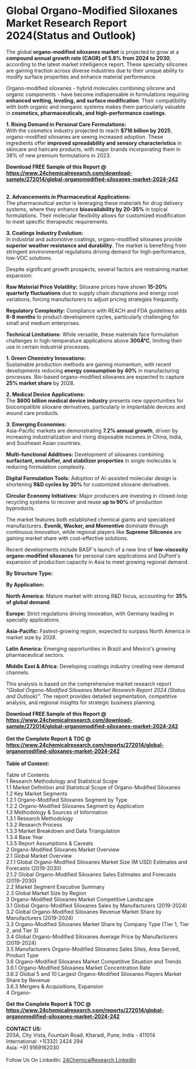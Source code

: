 <h1>Global Organo-Modified Siloxanes Market Research Report 2024(Status and Outlook)</h1><p>The global <strong>organo-modified siloxanes market</strong> is projected to grow at a <strong>compound annual growth rate (CAGR) of 5.8% from 2024 to 2030</strong>, according to the latest market intelligence report. These specialty silicones are gaining traction across diverse industries due to their unique ability to modify surface properties and enhance material performance.</p><p>Organo-modified siloxanes - hybrid molecules combining silicone and organic components - have become indispensable in formulations requiring <strong>enhanced wetting, leveling, and surface modification</strong>. Their compatibility with both organic and inorganic systems makes them particularly valuable in <strong>cosmetics, pharmaceuticals, and high-performance coatings</strong>.</p><p><strong>1. Rising Demand in Personal Care Formulations:</strong><br>
With the cosmetics industry projected to reach <strong>$716 billion by 2025</strong>, organo-modified siloxanes are seeing increased adoption. These ingredients offer <strong>improved spreadability and sensory characteristics</strong> in skincare and haircare products, with major brands incorporating them in 38% of new premium formulations in 2023.</p><div><b>Download FREE Sample of this Report @ 
            <a href="https://www.24chemicalresearch.com/download-sample/272014/global-organomodified-siloxanes-market-2024-242">
            https://www.24chemicalresearch.com/download-sample/272014/global-organomodified-siloxanes-market-2024-242</a></b></div><br><p><strong>2. Advancements in Pharmaceutical Applications:</strong><br>
The pharmaceutical sector is leveraging these materials for drug delivery systems, where they enhance <strong>bioavailability by 20-35%</strong> in topical formulations. Their molecular flexibility allows for customized modification to meet specific therapeutic requirements.</p><p><strong>3. Coatings Industry Evolution:</strong><br>
In industrial and automotive coatings, organo-modified siloxanes provide <strong>superior weather resistance and durability</strong>. The market is benefiting from stringent environmental regulations driving demand for high-performance, low-VOC solutions.</p><p>Despite significant growth prospects, several factors are restraining market expansion:</p><p><strong>Raw Material Price Volatility:</strong> Siloxane prices have shown <strong>15-20% quarterly fluctuations</strong> due to supply chain disruptions and energy cost variations, forcing manufacturers to adjust pricing strategies frequently.</p><p><strong>Regulatory Complexity:</strong> Compliance with REACH and FDA guidelines adds <strong>6-8 months</strong> to product development cycles, particularly challenging for small and medium enterprises.</p><p><strong>Technical Limitations:</strong> While versatile, these materials face formulation challenges in high-temperature applications above <strong>300Â°C</strong>, limiting their use in certain industrial processes.</p><p><strong>1. Green Chemistry Innovations:</strong><br>
Sustainable production methods are gaining momentum, with recent developments reducing <strong>energy consumption by 40%</strong> in manufacturing processes. Bio-based organo-modified siloxanes are expected to capture <strong>25% market share</strong> by 2028.</p><p><strong>2. Medical Device Applications:</strong><br>
The <strong>$600 billion medical device industry</strong> presents new opportunities for biocompatible siloxane derivatives, particularly in implantable devices and wound care products.</p><p><strong>3. Emerging Economies:</strong><br>
Asia-Pacific markets are demonstrating <strong>7.2% annual growth</strong>, driven by increasing industrialization and rising disposable incomes in China, India, and Southeast Asian countries.</p><p><strong>Multi-functional Additives:</strong> Development of siloxanes combining <strong>surfactant, emulsifier, and stabilizer properties</strong> in single molecules is reducing formulation complexity.</p><p><strong>Digital Formulation Tools:</strong> Adoption of AI-assisted molecular design is shortening <strong>R&amp;D cycles by 30%</strong> for customized siloxane derivatives.</p><p><strong>Circular Economy Initiatives:</strong> Major producers are investing in closed-loop recycling systems to recover and reuse <strong>up to 90%</strong> of production byproducts.</p><p>The market features both established chemical giants and specialized manufacturers. <strong>Evonik, Wacker, and Momentive</strong> dominate through continuous innovation, while regional players like <strong>Supreme Silicones</strong> are gaining market share with cost-effective solutions.</p><p>Recent developments include BASF's launch of a new line of <strong>low-viscosity organo-modified siloxanes</strong> for personal care applications and DuPont's expansion of production capacity in Asia to meet growing regional demand.</p><p><strong>By Structure Type:</strong></p><p><strong>By Application:</strong></p><p><strong>North America:</strong> Mature market with strong R&amp;D focus, accounting for <strong>35% of global demand</strong>.</p><p><strong>Europe:</strong> Strict regulations driving innovation, with Germany leading in specialty applications.</p><p><strong>Asia-Pacific:</strong> Fastest-growing region, expected to surpass North America in market size by 2028.</p><p><strong>Latin America:</strong> Emerging opportunities in Brazil and Mexico's growing pharmaceutical sectors.</p><p><strong>Middle East &amp; Africa:</strong> Developing coatings industry creating new demand channels.</p><p>This analysis is based on the comprehensive market research report <em>"Global Organo-Modified Siloxanes Market Research Report 2024 (Status and Outlook)"</em>. The report provides detailed segmentation, competitive analysis, and regional insights for strategic business planning.</p><div><b>Download FREE Sample of this Report @ 
            <a href="https://www.24chemicalresearch.com/download-sample/272014/global-organomodified-siloxanes-market-2024-242">
            https://www.24chemicalresearch.com/download-sample/272014/global-organomodified-siloxanes-market-2024-242</a></b></div><br><div><b>Get the Complete Report & TOC @ 
            <a href="https://www.24chemicalresearch.com/reports/272014/global-organomodified-siloxanes-market-2024-242">
            https://www.24chemicalresearch.com/reports/272014/global-organomodified-siloxanes-market-2024-242</a></b></div><br>
            <b>Table of Content:</b><p>Table of Contents<br />
1 Research Methodology and Statistical Scope<br />
1.1 Market Definition and Statistical Scope of Organo-Modified Siloxanes<br />
1.2 Key Market Segments<br />
1.2.1 Organo-Modified Siloxanes Segment by Type<br />
1.2.2 Organo-Modified Siloxanes Segment by Application<br />
1.3 Methodology & Sources of Information<br />
1.3.1 Research Methodology<br />
1.3.2 Research Process<br />
1.3.3 Market Breakdown and Data Triangulation<br />
1.3.4 Base Year<br />
1.3.5 Report Assumptions & Caveats<br />
2 Organo-Modified Siloxanes Market Overview<br />
2.1 Global Market Overview<br />
2.1.1 Global Organo-Modified Siloxanes Market Size (M USD) Estimates and Forecasts (2019-2030)<br />
2.1.2 Global Organo-Modified Siloxanes Sales Estimates and Forecasts (2019-2030)<br />
2.2 Market Segment Executive Summary<br />
2.3 Global Market Size by Region<br />
3 Organo-Modified Siloxanes Market Competitive Landscape<br />
3.1 Global Organo-Modified Siloxanes Sales by Manufacturers (2019-2024)<br />
3.2 Global Organo-Modified Siloxanes Revenue Market Share by Manufacturers (2019-2024)<br />
3.3 Organo-Modified Siloxanes Market Share by Company Type (Tier 1, Tier 2, and Tier 3)<br />
3.4 Global Organo-Modified Siloxanes Average Price by Manufacturers (2019-2024)<br />
3.5 Manufacturers Organo-Modified Siloxanes Sales Sites, Area Served, Product Type<br />
3.6 Organo-Modified Siloxanes Market Competitive Situation and Trends<br />
3.6.1 Organo-Modified Siloxanes Market Concentration Rate<br />
3.6.2 Global 5 and 10 Largest Organo-Modified Siloxanes Players Market Share by Revenue<br />
3.6.3 Mergers & Acquisitions, Expansion<br />
4 Organo-</p><div><b>Get the Complete Report & TOC @ 
            <a href="https://www.24chemicalresearch.com/reports/272014/global-organomodified-siloxanes-market-2024-242">
            https://www.24chemicalresearch.com/reports/272014/global-organomodified-siloxanes-market-2024-242</a></b></div><br><b>CONTACT US:</b><br>
            203A, City Vista, Fountain Road, Kharadi, Pune, India - 411014<br>
            International: +1(332) 2424 294<br>
            Asia: +91 9169162030 <br><br>
            Follow Us On LinkedIn: <a href="https://www.linkedin.com/company/24chemicalresearch/">24ChemicalResearch LinkedIn</a>